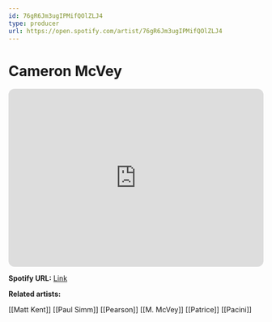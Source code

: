 ```yaml
---
id: 76gR6Jm3ugIPMifQOlZLJ4
type: producer
url: https://open.spotify.com/artist/76gR6Jm3ugIPMifQOlZLJ4
---
```

# Cameron McVey

<iframe style="border-radius:12px" src="https://open.spotify.com/embed/artist/76gR6Jm3ugIPMifQOlZLJ4" width="100%" height="352" frameBorder="0" allowfullscreen="" allow="autoplay; clipboard-write; encrypted-media; fullscreen; picture-in-picture" loading="lazy"></iframe>

**Spotify URL:** [Link](https://open.spotify.com/artist/76gR6Jm3ugIPMifQOlZLJ4)

**Related artists:**

[[Matt Kent]]
[[Paul Simm]]
[[Pearson]]
[[M. McVey]]
[[Patrice]]
[[Pacini]]
